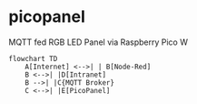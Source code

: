 # picopanel
MQTT fed RGB LED Panel via Raspberry Pico W

```mermaid
flowchart TD
    A[Internet] <-->| | B[Node-Red]
    B <-->| |D[Intranet]
    B -->| |C{MQTT Broker}
    C <-->| |E[PicoPanel]
```

